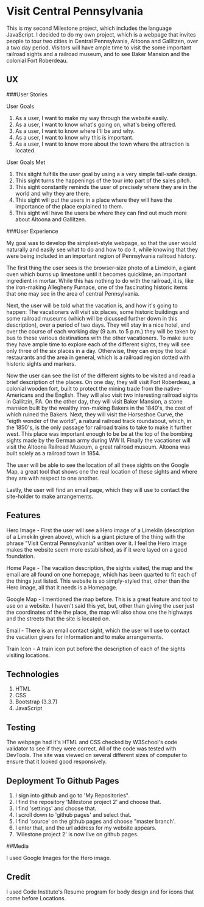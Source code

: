 # Visit Central Pennsylvania

This is my second Milestone project, which includes the language JavaScript. I decided to do my own project, which is a webpage that invites people to tour two cities in Central Pennsylvania, Altoona and Gallitzen, over a two day period. Visitors will have ample time to visit the some important railroad sights and a railroad museum, and to see Baker Mansion and the colonial Fort Roberdeau.

## UX

###User Stories

User Goals

1. As a user, I want to make my way through the website easily.
2. As a user, I want to know what's going on, what's being offered.
3. As a user, I want to know where I'll be and why.
4. As a user, I want to know why this is important.
5. As a user, I want to know more about the town where the attraction is located.

User Goals Met

1. This sitght fulfills the user goal by using a a very simple  fail-safe design.
2. This sight turns the happenings of the tour into part of the sales pitch.
3. This sight constantly reminds the user of precisely where they are in the world and why they are there.
4. This sight will put the users in a place where they will have the importance of the place explained to 
   them.
5. This sight will have the users be where they can find out much more about Altoona and Gallitzen.  

###User Experience

My goal was to develop the simplest-style webpage, so that the user would naturally and easily see what to do and how to do it, while knowing that they were being included in an important region of Pennsylvania railroad history.

The first thing the user sees is the browser-size photo of a Limekiln, a giant oven which burns up limestone until it becomes quicklime, an important ingredient in mortar.  While this has nothing to do with the railroad, it is, like the iron-making Allegheny Furnace, one of the fascinating historic items that one may see in the area of central Pennsylvania.

Next, the user will be told what the vacation is, and how it's going to happen: The vacationers will visit six places, some historic buildings and some railroad museums (which will be dicussed further down in this description), over a period of two days.  They will stay in a nice hotel, and over the course of each working day (9 a.m. to 5 p.m.) they will be taken by bus to these various destinations with the other vacationers.  To make sure they have ample time to explore each of the different sights, they will see only three of the six places in a day.  Otherwise, they can enjoy the local restaurants and the area in general, which is a railroad region dotted with historic sights and markers.

Now the user can see the list of the different sights to be visited and read a brief description of the places.  On one day, they will visit Fort Roberdeau, a colonial wooden fort, built to protect the mining trade from the native-Americans and the English. They will also visit two interesting railroad sights in Gallitzin, PA.  On the other day, they will visit Baker Mansion, a stone mansion built by the wealthy iron-making Bakers in the 1840's, the cost of which ruined the Bakers.  Next, they will visit the Horseshoe Curve, the "eigth wonder of the world", a natural railroad track roundabout, which, in the 1850's, is the only passage for railroad trains to take to make it further west.  This place was important enough to be be at the top of the bombing sights made by the German army during WW II.  Finally the vacationer will visit the Altoona Railroad Museum, a great railroad museum.  Altoona was built solely as a railroad town in 1854.

The user will be able to see the location of all these sights on the Google Map, a great tool that shows one the real location of these sights and where they are with respect to one another.

Lastly, the user will find an email page, which they will use to contact the site-holder to make arrangements.

## Features

Hero Image - First the user will see a Hero image of a Limekiln (description of a Limekiln given above), which is a giant picture of the thing with the phrase "Visit Central Pennsylvania" written over it.  I feel the Hero image makes the website seem more established, as if it were layed on a good foundation.

Home Page - The vacation description, the sights visited, the map and the email are all found on one homepage, which has been quarted to fit each of the things just listed.  This website is so simply-styled that, other than the Hero image, all that it needs is a Homepage.

Google Map - I mentioned the map before.  This is a great feature and tool to use on a website.  I haven't said this yet, but, other than giving the user just the coordinates of the the place, the map will also show one the highways and the streets that the site is located on.

Email - There is an email contact sight, which the user will use to contact the vacation givers for information and to make arrangements.

Train Icon - A train icon put before the description of each of the sights visiting locations.

## Technologies

1. HTML
2. CSS
3. Bootstrap (3.3.7)
4. JavaScript

## Testing

The webpage had it's HTML and CSS checked by W3School's code validator to see if they were correct. All of the code was tested with DevTools. The site was viewed on several different sizes of computer to ensure that it looked good responsively.

## Deployment To Github Pages

1. I sign into github and go to 'My Repositories".
2. I find the repository 'Milestone project 2' and choose that.
3. I find 'settings' and choose that.
4. I scroll down to 'github pages' and select that.
5. I find 'source' on the github pages and choose "master branch'.
6. I enter that, and the url address for my website appears.
7. 'Milestone project 2' is now live on github pages.

##Media

I used Google Images for the Hero image.

## Credit

I used Code Institute's Resume program for body design and for icons that come before Locations.